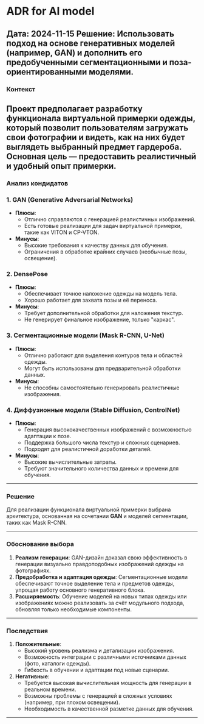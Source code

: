 # ADR for AI model   
**Дата**: 2024-11-15
**Решение**: Использовать подход на основе генеративных моделей (например, GAN) и дополнить его предобученными сегментационными и поза-ориентированными моделями.   
 --- 
### Контекст   
Проект предполагает разработку функционала виртуальной примерки одежды, который позволит пользователям загружать свои фотографии и видеть, как на них будет выглядеть выбранный предмет гардероба. Основная цель — предоставить реалистичный и удобный опыт примерки.   
 --- 
### Анализ кондидатов   
### 1. GAN (Generative Adversarial Networks)   
- **Плюсы**:   
    - Отлично справляются с генерацией реалистичных изображений.   
    - Есть готовые реализации для задач виртуальной примерки, такие как VITON и CP-VTON.   
- **Минусы**:   
    - Высокие требования к качеству данных для обучения.   
    - Ограничения в обработке крайних случаев (необычные позы, освещение).   
   
### 2. DensePose   
- **Плюсы**:   
    - Обеспечивает точное наложение одежды на модель тела.   
    - Хорошо работает для захвата позы и её переноса.   
- **Минусы**:   
    - Требует дополнительной обработки для наложения текстур.   
    - Не генерирует финальное изображение, только "каркас".   
   
### 3. Сегментационные модели (Mask R-CNN, U-Net)   
- **Плюсы**:   
    - Отлично работают для выделения контуров тела и областей одежды.   
    - Могут быть использованы для предварительной обработки данных.   
- **Минусы**:   
    - Не способны самостоятельно генерировать реалистичные изображения.   
   
### 4. Диффузионные модели (Stable Diffusion, ControlNet)   
- **Плюсы**:   
    - Генерация высококачественных изображений с возможностью адаптации к позе.   
    - Поддержка большого числа текстур и сложных сценариев.   
    - Подходят для реалистичной доработки деталей.   
- **Минусы**:   
    - Высокие вычислительные затраты.   
    - Требуют значительного количества данных и времени для обучения.   
 --- 
   
### Решение   
Для реализации функционала виртуальной примерки выбрана архитектура, основанная на сочетании **GAN** и моделей сегментации, таких как Mask R-CNN.
   
 --- 
### Обоснование выбора   
1. **Реализм генерации**:
GAN-дизайн доказал свою эффективность в генерации визуально правдоподобных изображений одежды на фотографиях.   
2. **Предобработка и адаптация одежды**:
Сегментационные модели обеспечивают точное выделение тела и предметов одежды, упрощая работу основного генеративного блока.   
3. **Расширяемость**:
Обучение моделей на новых типах одежды или изображениях можно реализовать за счёт модульного подхода, обновляя только необходимые компоненты.   
 --- 
   
### Последствия   
1. **Положительные**:   
    - Высокий уровень реализма и детализации изображения.   
    - Возможность интеграции с различными источниками данных (фото, каталоги одежды).   
    - Гибкость в обучении и адаптации под новые сценарии.   
2. **Негативные**:   
    - Требуется высокая вычислительная мощность для генерации в реальном времени.   
    - Возможны проблемы с генерацией в сложных условиях (например, при плохом освещении).   
    - Необходимость в качественной разметке данных для обучения.   
 --- 
